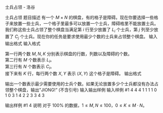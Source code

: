 



士兵占领 - 洛谷














士兵占领
题目描述
有一个 $M \times N$ 的棋盘，有的格子是障碍。现在你要选择一些格子来放置一些士兵，一个格子里最多可以放置一个士兵，障碍格里不能放置士兵。我们称这些士兵占领了整个棋盘当满足第 $i$ 行至少放置了 $L_i$ 个士兵，第 $j$ 列至少放置了 $C_j$ 个士兵。现在你的任务是要求使用最少个数的士兵来占领整个棋盘。
输入输出格式
输入格式

第一行两个数 $M, N, K$ 分别表示棋盘的行数，列数以及障碍的个数。  
第二行有 $M$ 个数表示 $L_i$。  
第三行有 $N$ 个数表示 $C_i$。  
接下来有 $K$ 行，每行两个数 $X, Y$ 表示 $(X, Y)$ 这个格子是障碍。
输出格式

输出一个数表示最少需要使用的士兵个数。如果无论放置多少个士兵都没有办法占领整个棋盘，输出”JIONG!” (不含引号)
输入输出样例
输入样例 #1
4 4 4
1 1 1 1
0 1 0 3
1 4
2 2
3 3
4 3

输出样例 #1
4
说明
对于 $100 \%$ 的数据，$1 \le M, N \le 100$，$0 \le K \le M \cdot N$。







